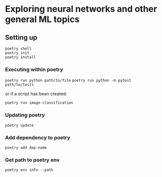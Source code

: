 # Exploring neural networks and other general ML topics

## Setting up
```
poetry shell
poetry init
poetry install
```

### Executing within poetry
`poetry run python path/to/file`
`poetry run python -m pytest path/to/tests`

or if a script has been created:
 
`poetry run image-classification`

### Updating poetry
`poetry update`

### Add dependency to poetry
`poetry add dep-name`

### Get path to poetry env
`poetry env info --path`
